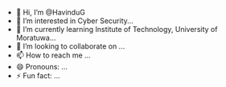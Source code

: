 - 👋 Hi, I’m @HavinduG
- 👀 I’m interested in Cyber Security...
- 🌱 I’m currently learning  Institute of Technology, University of Moratuwa...
- 💞️ I’m looking to collaborate on ...
- 📫 How to reach me ...
- 😄 Pronouns: ...
- ⚡ Fun fact: ...

<!---
HavinduG/HavinduG is a ✨ special ✨ repository because its `README.md` (this file) appears on your GitHub profile.
You can click the Preview link to take a look at your changes.
--->
